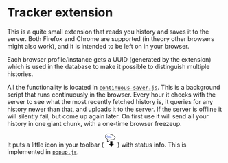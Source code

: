 # Tracker extension

This is a quite small extension that reads you history and saves it to the server. Both Firefox and Chrome are supported (in theory other browsers might also work), and it is intended to be left on in your browser.

Each browser profile/instance gets a UUID (generated by the extension) which is used in the database to make it possible to distinguish multiple histories.

All the functionality is located in [`continuous-saver.js`](./continuous-saver.js). This is a background script that runs continuously in the browser. Every hour it checks with the server to see what the most recently fetched history is, it queries for any history newer than that, and uploads it to the server. If the server is offline it will silently fail, but come up again later. On first use it will send all your history in one giant chunk, with a one-time browser freezeup.

It puts a little icon in your toolbar (![icon](./icon.png)) with status info. This is implemented in [`popup.js`](./popup.js).
